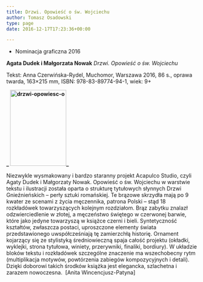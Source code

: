 ```yaml
---
title: Drzwi. Opowieść o św. Wojciechu
author: Tomasz Osadowski
type: page
date: 2016-12-17T17:23:36+00:00

---
```

  * Nominacja graficzna 2016

**Agata Dudek i Małgorzata Nowak** _Drzwi. Opowieść o św. Wojciechu_

Tekst: Anna Czerwińska-Rydel, Muchomor, Warszawa 2016, 86 s., oprawa twarda, 163&#215;215 mm, ISBN: 978-83-89774-94-1, wiek: 9+

**_ <img class="alignnone size-medium wp-image-3897" src="http://www.ibby.pl/wp-content/uploads/2016/12/Drzwi-opowieść-o-148x200.jpg" alt="drzwi-opowiesc-o" width="148" height="200" srcset="http://www.ibby.pl/wp-content/uploads/2016/12/Drzwi-opowieść-o-148x200.jpg 148w, http://www.ibby.pl/wp-content/uploads/2016/12/Drzwi-opowieść-o-74x100.jpg 74w, http://www.ibby.pl/wp-content/uploads/2016/12/Drzwi-opowieść-o.jpg 388w" sizes="(max-width: 148px) 100vw, 148px" />_**

Niezwykle wysmakowany i bardzo staranny projekt Acapulco Studio, czyli Agaty Dudek i Małgorzaty Nowak. Opowieść o św. Wojciechu w warstwie tekstu i ilustracji została oparta o strukturę tytułowych słynnych Drzwi Gnieźnieńskich – perły sztuki romańskiej. Te brązowe skrzydła mają po 9 kwater ze scenami z życia męczennika, patrona Polski – stąd 18 rozkładówek towarzyszących kolejnym rozdziałom. Brąz zabytku znalazł odzwierciedlenie w złotej, a męczeństwo świętego w czerwonej barwie, które jako jedyne towarzyszą w książce czerni i bieli. Syntetyczność kształtów, zwłaszcza postaci, uproszczone elementy świata przedstawionego uwspółcześniają tę zamierzchłą historię. Ornament kojarzący się ze stylistyką średniowieczną spaja całość projektu (okładki, wyklejki, strona tytułowa, winiety, przerywniki, finaliki, bordiury). W układzie bloków tekstu i rozkładówek szczególne znaczenie ma wszechobecny rytm (multiplikacja motywów, powtórzenia zabiegów kompozycyjnych i detali). Dzięki doborowi takich środków książka jest elegancka, szlachetna i zarazem nowoczesna.  [Anita Wincencjusz-Patyna]